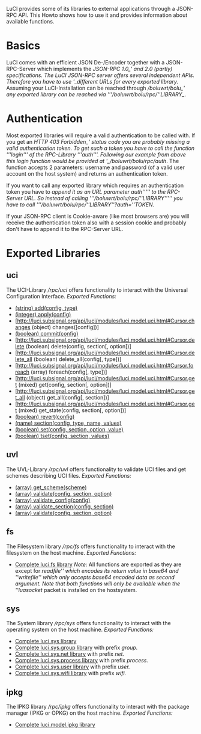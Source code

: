 LuCI provides some of its libraries to external applications through a JSON-RPC API.
This Howto shows how to use it and provides information about available functions.


# Basics
LuCI comes with an efficient JSON De-/Encoder together with a JSON-RPC-Server which implements the *JSON-RPC 1.0_' and 2.0 (partly) specifications. The LuCI JSON-RPC server offers several independent APIs. Therefore you have to use '_different URLs for every exported library*.
Assuming your LuCI-Installation can be reached through */boluwrt/bolu_' any exported library can be reached via '''/boluwrt/bolu/rpc/''LIBRARY_*.


# Authentication
Most exported libraries will require a valid authentication to be called with. If you get an *HTTP 403 Forbidden_' status code you are probably missing a valid authentication token. To get such a token you have to call the function '''login''' of the RPC-Library '''auth'''. Following our example from above this login function would be provided at '_/boluwrt/bolu/rpc/auth*. The function accepts 2 parameters: username and password (of a valid user account on the host system) and returns an authentication token.

If you want to call any exported library which requires an authentication token you have to *append it as an URL parameter _auth''''' to the RPC-Server URL. So instead of calling '''/boluwrt/bolu/rpc/''LIBRARY''''' you have to call '''/boluwrt/bolu/rpc/''LIBRARY''?auth=''TOKEN_*.

If your JSON-RPC client is Cookie-aware (like most browsers are) you will receive the authentication token also with a session cookie and probably don't have to append it to the RPC-Server URL.


# Exported Libraries
## uci
The UCI-Library */rpc/uci* offers functionality to interact with the Universal Configuration Interface.
*Exported Functions:*
* [(string) add(config, type)](http://luci.subsignal.org/api/luci/modules/luci.model.uci.html#Cursor.add)
* [(integer) apply(config)](http://luci.subsignal.org/api/luci/modules/luci.model.uci.html#Cursor.apply)
* [http://luci.subsignal.org/api/luci/modules/luci.model.uci.html#Cursor.changes (object) changes([config])]
* [(boolean) commit(config)](http://luci.subsignal.org/api/luci/modules/luci.model.uci.html#Cursor.commit)
* [http://luci.subsignal.org/api/luci/modules/luci.model.uci.html#Cursor.delete (boolean) delete(config, section[, option])]
* [http://luci.subsignal.org/api/luci/modules/luci.model.uci.html#Cursor.delete_all (boolean) delete_all(config[, type])]
* [http://luci.subsignal.org/api/luci/modules/luci.model.uci.html#Cursor.foreach (array) foreach(config[, type])]
* [http://luci.subsignal.org/api/luci/modules/luci.model.uci.html#Cursor.get (mixed) get(config, section[, option])]
* [http://luci.subsignal.org/api/luci/modules/luci.model.uci.html#Cursor.get_all (object) get_all(config[, section])]
* [http://luci.subsignal.org/api/luci/modules/luci.model.uci.html#Cursor.get (mixed) get_state(config, section[, option])]
* [(boolean) revert(config)](http://luci.subsignal.org/api/luci/modules/luci.model.uci.html#Cursor.revert)
* [(name) section(config, type, name, values)](http://luci.subsignal.org/api/luci/modules/luci.model.uci.html#Cursor.section)
* [(boolean) set(config, section, option, value)](http://luci.subsignal.org/api/luci/modules/luci.model.uci.html#Cursor.set)
* [(boolean) tset(config, section, values)](http://luci.subsignal.org/api/luci/modules/luci.model.uci.html#Cursor.tset)

## uvl
The UVL-Library */rpc/uvl* offers functionality to validate UCI files and get schemes describing UCI files.
*Exported Functions:*
* [(array) get_scheme(scheme)](http://luci.subsignal.org/api/luci/modules/luci.uvl.html#UVL.get_scheme)
* [(array) validate(config, section, option)](http://luci.subsignal.org/api/luci/modules/luci.uvl.html#UVL.validate)
* [(array) validate_config(config)](http://luci.subsignal.org/api/luci/modules/luci.uvl.html#UVL.validate_config)
* [(array) validate_section(config, section)](http://luci.subsignal.org/api/luci/modules/luci.uvl.html#UVL.validate_section)
* [(array) validate(config, section, option)](http://luci.subsignal.org/api/luci/modules/luci.uvl.html#UVL.validate_option)

## fs
The Filesystem library */rpc/fs* offers functionality to interact with the filesystem on the host machine.
*Exported Functions:*

* [Complete luci.fs library](http://luci.subsignal.org/api/luci/modules/luci.fs.html)
*Note:* All functions are exported as they are except for _readfile'' which encodes its return value in base64 and ''writefile'' which only accepts base64 encoded data as second argument. Note that both functions will only be available when the ''luasocket_ packet is installed on the hostsystem.

## sys
The System library */rpc/sys* offers functionality to interact with the operating system on the host machine.
*Exported Functions:*
* [Complete luci.sys library](http://luci.subsignal.org/api/luci/modules/luci.sys.html)
* [Complete luci.sys.group library](http://luci.subsignal.org/api/luci/modules/luci.sys.group.html) with prefix *group.*
* [Complete luci.sys.net library](http://luci.subsignal.org/api/luci/modules/luci.sys.net.html) with prefix *net.*
* [Complete luci.sys.process library](http://luci.subsignal.org/api/luci/modules/luci.sys.process.html) with prefix *process.*
* [Complete luci.sys.user library](http://luci.subsignal.org/api/luci/modules/luci.sys.user.html) with prefix *user.*
* [Complete luci.sys.wifi library](http://luci.subsignal.org/api/luci/modules/luci.sys.wifi.html) with prefix *wifi.*

## ipkg
The IPKG library */rpc/ipkg* offers functionality to interact with the package manager (IPKG or OPKG) on the host machine.
*Exported Functions:*
* [Complete luci.model.ipkg library](http://luci.subsignal.org/api/luci/modules/luci.model.ipkg.html)
